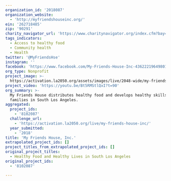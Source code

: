 ```yaml
---
organization_id: '2018087'
organization_website:
  - 'http://myfriendshouseinc.org/'
ein: '262718485'
zip: '90291'
charity_navigator_url: 'https://www.charitynavigator.org/index.cfm?bay=search.profile&ein=262718485'
tags_indicators:
  - Access to healthy food
  - Community health
  - Health
twitter: '@MyFriendsHse'
instagram: ''
facebook: 'https://www.facebook.com/My-Friends-House-Inc-436222196498017/'
org_type: Nonprofit
project_image: >-
  https://activation.la2050.org/assets/images/live/2048-wide/my-friends-house-inc.jpg
project_video: 'https://youtu.be/Bt5RMStlQxI?t=90'
org_summary: >-
  My Friends House distributes healthy food and develops healthy skills with
  families in South Los Angeles.
aggregated:
  project_ids:
    - '8102087'
  challenge_url:
    - 'https://activation.la2050.org/live/my-friends-house-inc/'
  year_submitted:
    - '2018'
title: 'My Friends House, Inc.'
extrapolated_project_ids: []
project_titles_from_extrapolated_project_ids: []
original_project_titles:
  - Healthy Food and Healthy Lives in South Los Angeles
original_project_ids:
  - '8102087'

---
```

